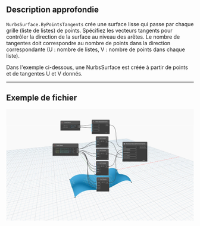## Description approfondie
`NurbsSurface.ByPointsTangents` crée une surface lisse qui passe par chaque grille (liste de listes) de points. Spécifiez les vecteurs tangents pour contrôler la direction de la surface au niveau des arêtes. Le nombre de tangentes doit correspondre au nombre de points dans la direction correspondante (U : nombre de listes, V : nombre de points dans chaque liste).

Dans l'exemple ci-dessous, une NurbsSurface est créée à partir de points et de tangentes U et V donnés.

___
## Exemple de fichier

![NurbsSurface.ByPointsTangents](./Autodesk.DesignScript.Geometry.NurbsSurface.ByPointsTangents_img.jpg)
